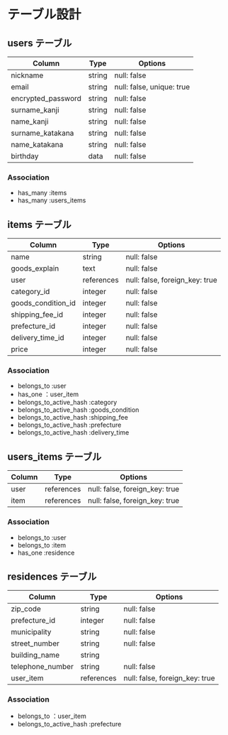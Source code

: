 # テーブル設計

## users テーブル

| Column             | Type   | Options                        |
| ------------------ | ------ | ------------------------------ |
| nickname           | string | null: false                    |
| email              | string | null: false, unique: true       |
| encrypted_password | string | null: false                    |
| surname_kanji      | string | null: false                    |
| name_kanji         | string | null: false                    |
| surname_katakana   | string | null: false                    |
| name_katakana      | string | null: false                    |
| birthday           | data   | null: false                    |

### Association

- has_many :items
- has_many :users_items

## items テーブル

| Column             | Type       | Options                        |
| ------------------ | ---------- | ------------------------------ |
| name               | string     | null: false                    |
| goods_explain      | text       | null: false                    |
| user               | references | null: false, foreign_key: true |
| category_id        | integer    | null: false                    |
| goods_condition_id | integer    | null: false                    |
| shipping_fee_id    | integer    | null: false                    |
| prefecture_id      | integer    | null: false                    |
| delivery_time_id   | integer    | null: false                    |
| price              | integer    | null: false                    |

### Association

- belongs_to :user
- has_one ：user_item
- belongs_to_active_hash :category 
- belongs_to_active_hash :goods_condition
- belongs_to_active_hash :shipping_fee
- belongs_to_active_hash :prefecture
- belongs_to_active_hash :delivery_time

## users_items テーブル

| Column    | Type       | Options                        |
| --------- | ---------- | ------------------------------ |
| user      | references | null: false, foreign_key: true |
| item      | references | null: false, foreign_key: true |

### Association

- belongs_to :user
- belongs_to :item
- has_one :residence

## residences テーブル

| Column           | Type       | Options                        |
| ---------------- | ---------- | ------------------------------ |
| zip_code         | string     | null: false                    |
| prefecture_id    | integer    | null: false                    |
| municipality     | string     | null: false                    |
| street_number    | string     | null: false                    |
| building_name    | string     |                                |
| telephone_number | string     | null: false                    |
| user_item        | references | null: false, foreign_key: true |

### Association

- belongs_to ：user_item
- belongs_to_active_hash :prefecture

